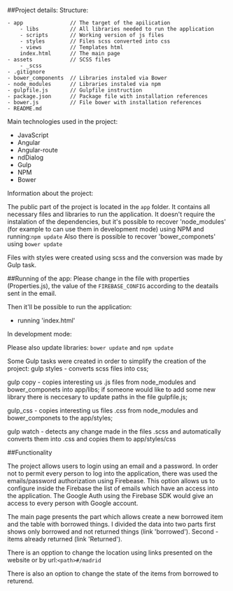 ##Project details:
Structure:

```
- app  				// The target of the apilication
	- libs			// All libraries needed to run the application
	- scripts	    // Working version of js files
	- styles		// Files scss converted into css
	- views			// Templates html
	index.html 		// The main page
- assets 			// SCSS files
	- _scss
- .gitignore
- bower_components  // Libraries instaled via Bower
- node_modules		// Libraries instaled via npm
- gulpfile.js		// Gulpfile instruction
- package.json		// Package file with installation references
- bower.js			// File bower with installation references
- README.md

```

Main technologies used in the project:

* JavaScript
* Angular
* Angular-route
* ndDialog
* Gulp
* NPM
* Bower

Information about the project:

The public part of the project is located in the ```app``` folder. It contains all necessary files and libraries to run the application. It doesn't require the instalation of the dependencies, but it's possible to recover 'node_modules' (for  example to can use them in development mode) using NPM and running:```npm update```
Also there is possible to recover 'bower_componets' using ```bower update```

Files with styles were created using scss and the conversion was made by Gulp task.

##Running of the app:
Please change in the file with properties (Properties.js), the value of the ```FIREBASE_CONFIG``` according to the deatails sent in the email.

Then it'll be possible to run the application:

- running 'index.html'

In development mode:

Please also update libraries:
```bower update``` and ```npm update```


Some Gulp tasks were created in order to simplify the creation of the project:
gulp styles - converts scss files into css;

gulp copy - copies interesting us .js files from node_modules and bower_componets into app/libs; if someone would like to add some new library there is neccesary to update paths in the file gulpfile.js;

gulp_css - copies interesting us files .css from node_modules and bower_componets to the app/styles;

gulp watch - detects any change made in the files .scss and automatically converts them into .css and copies them to app/styles/css



##Functionality

The project allows users to login using an email and a password. In order not to permit every person to log into the application, there was used the emails/password authorization using Firebease. This option allows us to configure inside the Firebase the list of emails which have an access into the application. The Google Auth using the Firebase SDK would give an access to every person with Google account.


The main page presents the part which allows create a new borrowed item and the table with borrowed things. I divided the data into two parts first shows only borrowed and not returned things (link 'borrowed'). Second - items already returned (link 'Returned').

There is an opption to change the location using links presented on the website or by url:```<path>#/madrid```

There is also an option to change the state of the items from borrowed to returend.